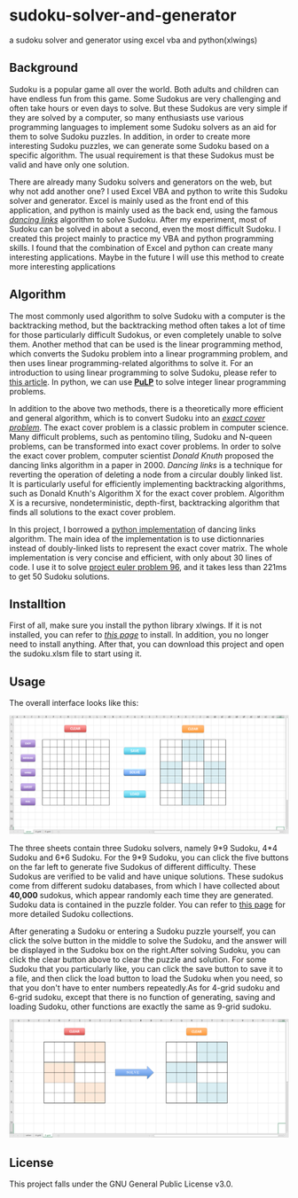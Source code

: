 # sudoku-solver-and-generator
a sudoku solver and generator using excel vba and python(xlwings)


## Background

Sudoku is a popular game all over the world. Both adults and children can have endless fun from this game. Some Sudokus are very challenging and often take hours or even days to solve. But these Sudokus are very simple if they are solved by a computer, so many enthusiasts use various programming languages to implement some Sudoku solvers as an aid for them to solve Sudoku puzzles. In addition, in order to create more interesting Sudoku puzzles, we can generate some Sudoku based on a specific algorithm. The usual requirement is that these Sudokus must be valid and have only one solution.

There are already many Sudoku solvers and generators on the web, but why not add another one? I used Excel VBA and python to write this Sudoku solver and generator. Excel is mainly used as the front end of this application, and python is mainly used as the back end, using the famous [*dancing links*](https://en.wikipedia.org/wiki/Dancing_Links) algorithm to solve Sudoku. After my experiment, most of Sudoku can be solved in about a second, even the most difficult Sudoku. I created this project mainly to practice my VBA and python programming skills. I found that the combination of Excel and python can create many interesting applications. Maybe in the future I will use this method to create more interesting applications

## Algorithm

The most commonly used algorithm to solve Sudoku with a computer is the backtracking method, but the backtracking method often takes a lot of time for those particularly difficult Sudokus, or even completely unable to solve them. Another method that can be used is the linear programming method, which converts the Sudoku problem into a linear programming problem, and then uses linear programming-related algorithms to solve it. For an introduction to using linear programming to solve Sudoku, please refer to [this article](https://towardsdatascience.com/using-integer-linear-programming-to-solve-sudoku-puzzles-15e9d2a70baa). In python, we can use [**PuLP**](https://coin-or.github.io/pulp/) to solve integer linear programming problems.

In addition to the above two methods, there is a theoretically more efficient and general algorithm, which is to convert Sudoku into an *[exact cover problem](https://en.wikipedia.org/wiki/Exact_cover)*. The exact cover problem is a classic problem in computer science. Many difficult problems, such as pentomino tiling, Sudoku and N-queen problems, can be transformed into exact cover problems. In order to solve the exact cover problem, computer scientist *Donald Knuth* proposed the dancing links algorithm in a paper in 2000. *Dancing links* is a technique for reverting the operation of deleting a node from a circular doubly linked list. It is particularly useful for efficiently implementing backtracking algorithms, such as Donald Knuth's Algorithm X for the exact cover problem. Algorithm X is a recursive, nondeterministic, depth-first, backtracking algorithm that finds all solutions to the exact cover problem. 

In this project, I borrowed a [python implementation](https://www.cs.mcgill.ca/~aassaf9/python/algorithm_x.html) of dancing links algorithm. The main idea of the implementation is to use dictionnaries instead of doubly-linked lists to represent the exact cover matrix.  The whole implementation is very concise and efficient, with only about 30 lines of code. I use it to solve [project euler problem 96](https://projecteuler.net/problem=96), and it takes less than 221ms to get 50 Sudoku solutions.

## Installtion

First of all, make sure you install the python library xlwings. If it is not installed, you can refer to *[this page](https://docs.xlwings.org/en/stable/installation.html)* to install. In addition, you no longer need to install anything. After that, you can download this project and open the sudoku.xlsm file to start using it. 

## Usage

The overall interface looks like this:

![](images/1.png)

The three sheets contain three Sudoku solvers, namely 9\*9 Sudoku, 4\*4 Sudoku and 6\*6 Sudoku. For the 9*9 Sudoku, you can click the five buttons on the far left to generate five Sudokus of different difficulty. These Sudokus are verified to be valid and have unique solutions. These sudokus come from different sudoku databases, from which I have collected about **40,000** sudokus, which appear randomly each time they are generated. Sudoku data is contained in the puzzle folder. You can refer to [this page](https://github.com/t-dillon/tdoku/blob/master/benchmarks/README.md) for more detailed Sudoku collections.

After generating a Sudoku or entering a Sudoku puzzle yourself, you can click the solve button in the middle to solve the Sudoku, and the answer will be displayed in the Sudoku box on the right.After solving Sudoku, you can click the clear button above to clear the puzzle and solution. For some Sudoku that you particularly like, you can click the save button to save it to a file, and then click the load button to load the Sudoku when you need, so that you don't have to enter numbers repeatedly.As for 4-grid sudoku and 6-grid sudoku, except that there is no function of generating, saving and loading Sudoku, other functions are exactly the same as 9-grid sudoku.

![](images/2.png)

## License

This project falls under the GNU General Public License v3.0.









